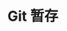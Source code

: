 <!--
 * @Author: fu.nan
 * @Date: 2020-04-07 16:30:02
 * @LastEditors: fu.nan
 * @LastEditTime: 2020-04-07 16:39:20
 -->
# Git 暂存
